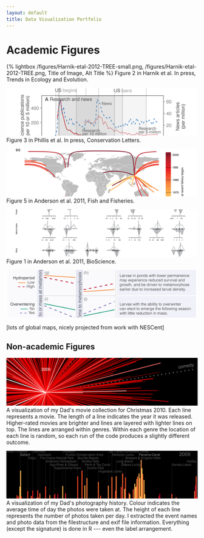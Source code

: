 ```yaml
---
layout: default
title: Data Visualization Portfolio
---
```



# Academic Figures
{% lightbox /figures/Harnik-etal-2012-TREE-small.png, /figures/Harnik-etal-2012-TREE.png, Title of Image, Alt Title %}
Figure 2 in Harnik et al. In press, Trends in Ecology and Evolution.

![](/figures/ddt-ts5.png)
Figure 3 in Phillis et al. In press, Conservation Letters.

![](/figures/Anderson_etal_2011_cuc.png)
Figure 5 in Anderson et al. 2011, Fish and Fisheries.

![](/figures/Anderson_etal_2011_BioScience.png)
Figure 1 in Anderson et al. 2011, BioScience.

![](/figures/ORegan_Tigure.png)

[lots of global maps, nicely projected from work with NESCent]

## Non-academic Figures
![IMDb visualization](/figures/movie-star-thumb.jpg)
A visualization of my Dad's movie collection for Christmas 2010. Each line represents a movie. The length of a line indicates the year it was released. Higher-rated movies are brighter and lines are layered with lighter lines on top. The lines are arranged within genres. Within each genre the location of each line is random, so each run of the code produces a slightly different outcome.

![](/figures/photos-exif-thumb.png)
A visualization of my Dad's photography history. Colour indicates the average time of day the photos were taken at. The height of each line represents the number of photos taken per day. I extracted the event names and photo data from the filestructure and exif file information. Everything (except the signature) is done in R --- even the label arrangement.
